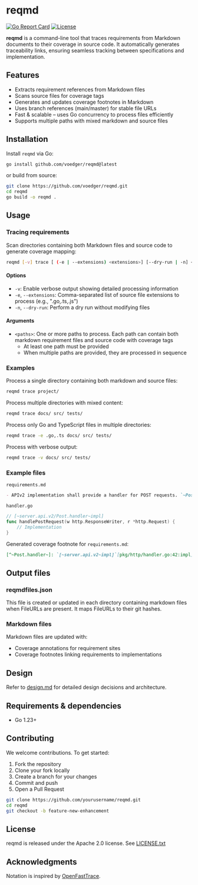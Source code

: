 # reqmd

[![Go Report Card](https://goreportcard.com/badge/github.com/voedger/reqmd)](https://goreportcard.com/report/github.com/voedger/reqmd)
[![License](https://img.shields.io/badge/license-Apache%202.0-blue.svg)](LICENSE.txt)

**reqmd** is a command-line tool that traces requirements from Markdown documents to their coverage in source code. It automatically generates traceability links, ensuring seamless tracking between specifications and implementation.

## Features

- Extracts requirement references from Markdown files
- Scans source files for coverage tags
- Generates and updates coverage footnotes in Markdown
- Uses branch references (main/master) for stable file URLs
- Fast & scalable – uses Go concurrency to process files efficiently
- Supports multiple paths with mixed markdown and source files

## Installation

Install `reqmd` via Go:

```sh
go install github.com/voedger/reqmd@latest
```

or build from source:

```sh
git clone https://github.com/voedger/reqmd.git
cd reqmd
go build -o reqmd .
```

## Usage

### Tracing requirements

Scan directories containing both Markdown files and source code to generate coverage mapping:

```sh
reqmd [-v] trace [ (-e | --extensions) <extensions>] [--dry-run | -n] <paths>...
```

#### Options

- `-v`: Enable verbose output showing detailed processing information
- `-e`, `--extensions`: Comma-separated list of source file extensions to process (e.g., ".go,.ts,.js")
- `-n`, `--dry-run`: Perform a dry run without modifying files

#### Arguments

- `<paths>`: One or more paths to process. Each path can contain both markdown requirement files and source code with coverage tags
  - At least one path must be provided
  - When multiple paths are provided, they are processed in sequence

### Examples

Process a single directory containing both markdown and source files:

```sh
reqmd trace project/
```

Process multiple directories with mixed content:

```sh
reqmd trace docs/ src/ tests/
```

Process only Go and TypeScript files in multiple directories:

```sh
reqmd trace -e .go,.ts docs/ src/ tests/
```

Process with verbose output:

```sh
reqmd trace -v docs/ src/ tests/
```

### Example files

`requirements.md`

```markdown
- APIv2 implementation shall provide a handler for POST requests. `~Post.handler~`coverage[^~Post.handler~].
```

`handler.go`

```go
// [~server.api.v2/Post.handler~impl]
func handlePostRequest(w http.ResponseWriter, r *http.Request) {
    // Implementation
}
```

Generated coverage footnote for `requirements.md`:

```markdown
[^~Post.handler~]: `[~server.api.v2~impl]`[pkg/http/handler.go:42:impl](https://github.com/repo/pkg/http/handler.go#L42)
```

## Output files

### reqmdfiles.json

This file is created or updated in each directory containing markdown files when FileURLs are present. It maps FileURLs to their git hashes.

### Markdown files

Markdown files are updated with:

- Coverage annotations for requirement sites
- Coverage footnotes linking requirements to implementations

## Design

Refer to [design.md](docs/design.md) for detailed design decisions and architecture.

## Requirements & dependencies

- Go 1.23+

## Contributing

We welcome contributions. To get started:

1. Fork the repository
2. Clone your fork locally
3. Create a branch for your changes
4. Commit and push
5. Open a Pull Request

```sh
git clone https://github.com/yourusername/reqmd.git
cd reqmd
git checkout -b feature-new-enhancement
```

## License

reqmd is released under the Apache 2.0 license. See [LICENSE.txt](LICENSE.txt)

## Acknowledgments

Notation is inspired by [OpenFastTrace](https://github.com/itsallcode/openfasttrace).
